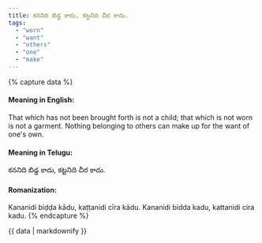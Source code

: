 ```yaml
---
title: కననిది బిడ్డ కాదు, కట్టనిది చీర కాదు.
tags:
  - "worn"
  - "want"
  - "others"
  - "one"
  - "make"
---
```


{% capture data %}
#### Meaning in English:
That which has not been brought forth is not a child; that which is not worn is not a garment.
Nothing belonging to others can make up for the want of one's own.

#### Meaning in Telugu:
కననిది బిడ్డ కాదు, కట్టనిది చీర కాదు.

#### Romanization:
Kananidi biḍḍa kādu, kaṭṭanidi cīra kādu.
Kananidi bidda kadu, kattanidi cira kadu.
{% endcapture %}

{{ data | markdownify }}

